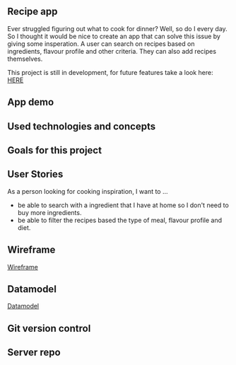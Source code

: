 ## Recipe app

Ever struggled figuring out what to cook for dinner? Well, so do I every day. So I thought it would be nice to create an app that can solve this issue by giving some insperation. A user can search on recipes based on ingredients, flavour profile and other criteria. They can also add recipes themselves.

This project is still in development, for future features take a look here:
[HERE](https://github.com/JenniSvensson/Recipe-app-client/projects/1)

## App demo

## Used technologies and concepts

## Goals for this project

## User Stories

As a person looking for cooking inspiration, I want to ...

- be able to search with a ingredient that I have at home so I don't need to buy more ingredients.
- be able to filter the recipes based the type of meal, flavour profile and diet.

## Wireframe

[Wireframe](https://github.com/JenniSvensson/Recipe-app-client/blob/development/readme-pictures/wireframe.png)

## Datamodel

[Datamodel](https://github.com/JenniSvensson/Recipe-app-client/blob/development/readme-pictures/database.svg)

## Git version control

## Server repo
